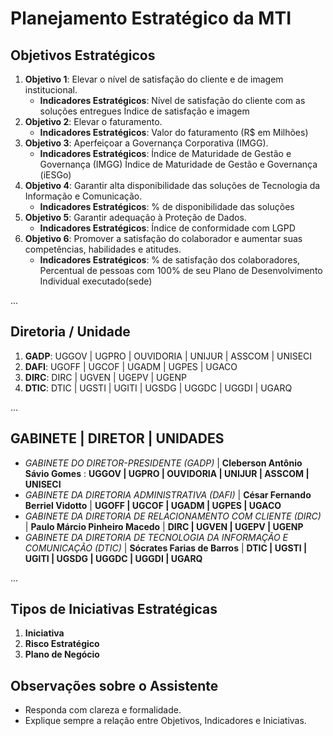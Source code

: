 # Planejamento Estratégico da MTI

## Objetivos Estratégicos
1. **Objetivo 1**: Elevar o nível de satisfação do cliente e de imagem institucional.  
   - **Indicadores Estratégicos**: Nível de satisfação do cliente com as soluções entregues Índice de satisfação e imagem
2. **Objetivo 2**: Elevar o faturamento.  
   - **Indicadores Estratégicos**: Valor do faturamento (R$ em Milhões)
3. **Objetivo 3**: Aperfeiçoar a Governança Corporativa (IMGG).  
   - **Indicadores Estratégicos**: Índice de Maturidade de Gestão e Governança (IMGG) Índice de Maturidade de Gestão e Governança (iESGo)
4. **Objetivo 4**: Garantir alta disponibilidade das soluções de Tecnologia da Informação e Comunicação.  
   - **Indicadores Estratégicos**: % de disponibilidade das soluções
5. **Objetivo 5**: Garantir adequação à Proteção de Dados.  
   - **Indicadores Estratégicos**: Índice de conformidade com LGPD
6. **Objetivo 6**: Promover a satisfação do colaborador e aumentar suas competências, habilidades e atitudes.  
   - **Indicadores Estratégicos**: % de satisfação dos colaboradores, Percentual de pessoas com 100% de seu Plano de Desenvolvimento Individual executado(sede)

...

## Diretoria / Unidade
1. **GADP**: UGGOV | UGPRO | OUVIDORIA | UNIJUR | ASSCOM | UNISECI
2. **DAFI**: UGOFF | UGCOF | UGADM | UGPES | UGACO
3. **DIRC**: DIRC | UGVEN | UGEPV | UGENP
4. **DTIC**: DTIC | UGSTI | UGITI | UGSDG | UGGDC | UGGDI | UGARQ

...

## GABINETE | DIRETOR | UNIDADES
- *GABINETE DO DIRETOR-PRESIDENTE (GADP)* | **Cleberson Antônio Sávio Gomes** : **UGGOV | UGPRO | OUVIDORIA | UNIJUR | ASSCOM | UNISECI**
- *GABINETE DA DIRETORIA ADMINISTRATIVA (DAFI)* | **César Fernando Berriel Vidotto** | **UGOFF | UGCOF | UGADM | UGPES | UGACO**
- *GABINETE DA DIRETORIA DE RELACIONAMENTO COM CLIENTE (DIRC)* | **Paulo Márcio Pinheiro Macedo** | **DIRC | UGVEN | UGEPV | UGENP**
- *GABINETE DA DIRETORIA DE TECNOLOGIA DA INFORMAÇÃO E COMUNICAÇÃO (DTIC)* | **Sócrates Farias de Barros** | **DTIC | UGSTI | UGITI | UGSDG | UGGDC | UGGDI | UGARQ**

...

## Tipos de Iniciativas Estratégicas
1. **Iniciativa**
2. **Risco Estratégico**
3. **Plano de Negócio**

## Observações sobre o Assistente
- Responda com clareza e formalidade.
- Explique sempre a relação entre Objetivos, Indicadores e Iniciativas.